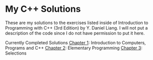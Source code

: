 # My C++ Solutions

These are my solutions to the exercises listed inside of Introduction to Programming with C++ (3rd Edition) by Y. Daniel Liang. I will not put a description of the code since I do not have permission to put it here.

Currently Completed Solutions
[Chapter 1](../chapter_01): Introduction to Computers, Programs and C++
[Chapter 2](../chapter_02): Elementary Programming
[Chapter 3](../chapter_03): Selections

